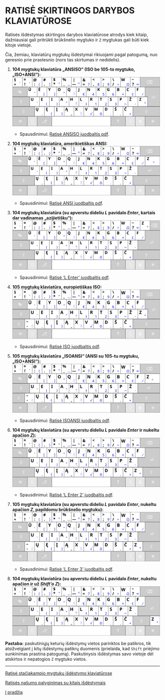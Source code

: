 
# RATISĖ SKIRTINGOS DARYBOS KLAVIATŪROSE

Ratisės išdėstymas skirtingos darybos klaviatūrose atrodys kiek kitaip, dažniausiai gali pritrūkti brūkšnelio mygtuko ir ```Z``` mygtukas gali būti kiek kitoje vietoje.

Čia, žemiau, klaviatūrų mygtukų išdėstymai rikiuojami pagal patogumą, nuo geresnio prie prastesnio (nors tas skirtumas ir nedidelis).


1. __104 mygtukų klaviatūra „ANSISO“ (ISO be 105-to mygtuko, „ISO+ANSI“):__
![104 mygtukų klaviatūra, ISO be 105-to mygtuko, ISO+ANSI, ANSISO](images/kb-lt-ratise-ansiso.svg)
    - Spausdinimui: [Ratisė ANSISO juodbaltis pdf](images/kb-lt-ratise-ansiso.pdf).
    
2. __104 mygtukų klaviatūra, amerikietiškas ANSI:__
![104 mygtukų klaviatūra, amerikietiškas ANSI](images/kb-lt-ratise-ansi.svg)
    - Spausdinimui: [Ratisė ANSI juodbaltis pdf](images/kb-lt-ratise-ansi.pdf).

3. __104 mygtukų klaviatūra (su apverstu dideliu _L_ pavidalo _Enter_, kartais dar vadinamas „azijietišku“):__
![104 mygtukų klaviatūra (su apverstu dideliu L pavidalo Enter)](images/kb-lt-ratise-l.svg)
    - Spausdinimui: [Ratisė ‘L Enter’ juodbaltis pdf](images/kb-lt-ratise-l.pdf).
    
4. __105 mygtukų klaviatūra, europietiškas ISO:__
![105 mygtukų klaviatūra, europietiškas ISO](images/kb-lt-ratise-iso.svg)
    - Spausdinimui: [Ratisė ISO juodbaltis pdf](images/kb-lt-ratise-iso.pdf).
    
5. __105 mygtukų klaviatūra „ISOANSI“ (ANSI su 105-tu mygtuku, „ISO+ANSI“):__
![105 mygtukų klaviatūra, ANSI su 105-tu mygtuku, ISO+ANSI, ISOANSI](images/kb-lt-ratise-isoansi.svg)
    - Spausdinimui: [Ratisė ISOANSI juodbaltis pdf](images/kb-lt-ratise-isoansi.pdf).
    
6. __104 mygtukų klaviatūra (su apverstu dideliu _L_ pavidalo _Enter_ ir nukeltu apačion _Z_):__
![104 mygtukų klaviatūra (su apverstu dideliu L pavidalo Enter ir nukeltu apačion Z)](images/kb-lt-ratise-l2.svg)
    - Spausdinimui: [Ratisė ‘L Enter 2’ juodbaltis pdf](images/kb-lt-ratise-l2.pdf).
    
7. __105 mygtukų klaviatūra (su apverstu dideliu _L_ pavidalo _Enter_, nukeltu apačion _Z_, papildomu brūkšnelio mygtuku):__
![104 mygtukų klaviatūra (su apverstu dideliu L pavidalo Enter, nukeltu apačion Z, papildomu brūkšnelio mygtuku)](images/kb-lt-ratise-l3.svg)
    - Spausdinimui: [Ratisė ‘L Enter 3’ juodbaltis pdf](images/kb-lt-ratise-l3.pdf).
    
8. __104 mygtukų klaviatūra (su apverstu dideliu _L_ pavidalo _Enter_, nukeltu apačion ir už _Shift’o_ _Z_):__
![104 mygtukų klaviatūra (su apverstu dideliu L pavidalo Enter, nukeltu apačion ir už Shift’o Z)](images/kb-lt-ratise-l4.svg)
    
__Pastaba:__ paskutiniųjų keturių išdėstymų vietos parinktos be patikros, tik atsižvelgiant į kitų išdėstymų patikrų duomenis (prielaida, kad ```Shift``` priėjimo sunkinimas prastina patogumą). Paskutinysis išdėstymas savo vietoje dėl atskirtos ir nepatogios ```Z``` mygtuko vietos.

--------------------------------------------------------------------

[Ratisė stačiakampio mygtukų išdėstymo klaviatūrose](ratise-staciakampese-klaviaturose.md)

[Ratisės našumo palyginimas su kitais išdėstymais](lt-isdestymu-palyginimas.md)

[Į pradžią](../README.md)

